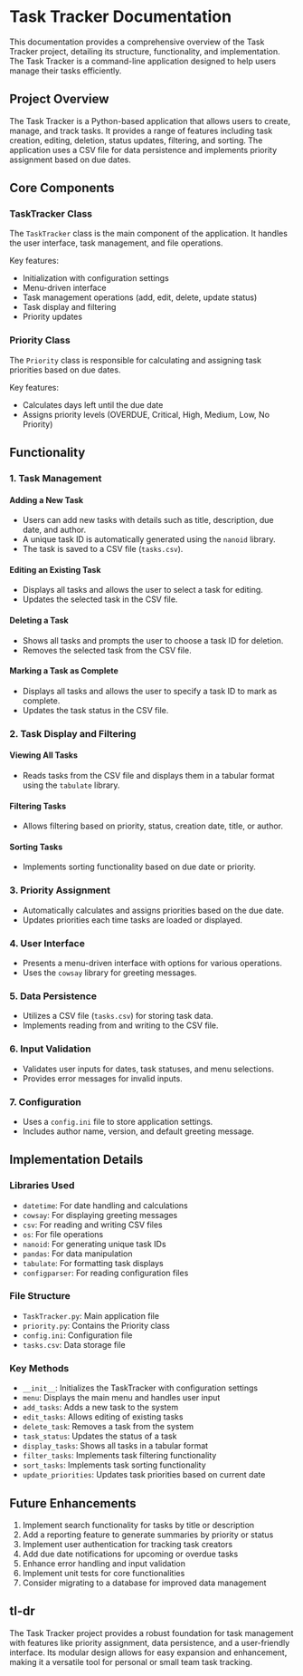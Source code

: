 # **Task Tracker Documentation**

This documentation provides a comprehensive overview of the Task Tracker project, detailing its structure, functionality, and implementation. The Task Tracker is a command-line application designed to help users manage their tasks efficiently.

## Project Overview

The Task Tracker is a Python-based application that allows users to create, manage, and track tasks. It provides a range of features including task creation, editing, deletion, status updates, filtering, and sorting. The application uses a CSV file for data persistence and implements priority assignment based on due dates.

## Core Components

### TaskTracker Class

The `TaskTracker` class is the main component of the application. It handles the user interface, task management, and file operations.

Key features:
- Initialization with configuration settings
- Menu-driven interface
- Task management operations (add, edit, delete, update status)
- Task display and filtering
- Priority updates

### Priority Class

The `Priority` class is responsible for calculating and assigning task priorities based on due dates.

Key features:
- Calculates days left until the due date
- Assigns priority levels (OVERDUE, Critical, High, Medium, Low, No Priority)

## Functionality

### 1. Task Management

#### Adding a New Task
- Users can add new tasks with details such as title, description, due date, and author.
- A unique task ID is automatically generated using the `nanoid` library.
- The task is saved to a CSV file (`tasks.csv`).

#### Editing an Existing Task
- Displays all tasks and allows the user to select a task for editing.
- Updates the selected task in the CSV file.

#### Deleting a Task
- Shows all tasks and prompts the user to choose a task ID for deletion.
- Removes the selected task from the CSV file.

#### Marking a Task as Complete
- Displays all tasks and allows the user to specify a task ID to mark as complete.
- Updates the task status in the CSV file.

### 2. Task Display and Filtering

#### Viewing All Tasks
- Reads tasks from the CSV file and displays them in a tabular format using the `tabulate` library.

#### Filtering Tasks
- Allows filtering based on priority, status, creation date, title, or author.

#### Sorting Tasks
- Implements sorting functionality based on due date or priority.

### 3. Priority Assignment

- Automatically calculates and assigns priorities based on the due date.
- Updates priorities each time tasks are loaded or displayed.

### 4. User Interface

- Presents a menu-driven interface with options for various operations.
- Uses the `cowsay` library for greeting messages.

### 5. Data Persistence

- Utilizes a CSV file (`tasks.csv`) for storing task data.
- Implements reading from and writing to the CSV file.

### 6. Input Validation

- Validates user inputs for dates, task statuses, and menu selections.
- Provides error messages for invalid inputs.

### 7. Configuration

- Uses a `config.ini` file to store application settings.
- Includes author name, version, and default greeting message.

## Implementation Details

### Libraries Used

- `datetime`: For date handling and calculations
- `cowsay`: For displaying greeting messages
- `csv`: For reading and writing CSV files
- `os`: For file operations
- `nanoid`: For generating unique task IDs
- `pandas`: For data manipulation
- `tabulate`: For formatting task displays
- `configparser`: For reading configuration files

### File Structure

- `TaskTracker.py`: Main application file
- `priority.py`: Contains the Priority class
- `config.ini`: Configuration file
- `tasks.csv`: Data storage file

### Key Methods

- `__init__`: Initializes the TaskTracker with configuration settings
- `menu`: Displays the main menu and handles user input
- `add_tasks`: Adds a new task to the system
- `edit_tasks`: Allows editing of existing tasks
- `delete_task`: Removes a task from the system
- `task_status`: Updates the status of a task
- `display_tasks`: Shows all tasks in a tabular format
- `filter_tasks`: Implements task filtering functionality
- `sort_tasks`: Implements task sorting functionality
- `update_priorities`: Updates task priorities based on current date

## Future Enhancements

1. Implement search functionality for tasks by title or description
2. Add a reporting feature to generate summaries by priority or status
3. Implement user authentication for tracking task creators
4. Add due date notifications for upcoming or overdue tasks
5. Enhance error handling and input validation
6. Implement unit tests for core functionalities
7. Consider migrating to a database for improved data management

## tl-dr

The Task Tracker project provides a robust foundation for task management with features like priority assignment, data persistence, and a user-friendly interface. Its modular design allows for easy expansion and enhancement, making it a versatile tool for personal or small team task tracking.

